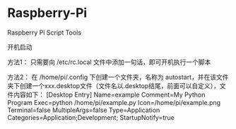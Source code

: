 # Raspberry-Pi
Raspberry Pi Script Tools

开机启动

方法1：
只需要向 /etc/rc.local 文件中添加一句话，即可开机执行一个脚本

方法2：
在 /home/pi/.config 下创建一个文件夹，名称为 autostart，并在该文件夹下创建一个xxx.desktop文件（文件名以.desktop结尾，前面可以自定义），文件内容如下：
[Desktop Entry]
Name=example
Comment=My Python Program
Exec=python /home/pi/example.py
Icon=/home/pi/example.png
Terminal=false
MultipleArgs=false
Type=Application
Categories=Application;Development;
StartupNotify=true


